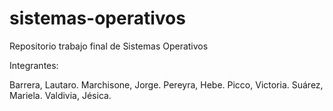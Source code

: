 # sistemas-operativos
Repositorio trabajo final de Sistemas Operativos

Integrantes: 

Barrera, Lautaro.
Marchisone, Jorge. 
Pereyra, Hebe. 
Picco, Victoria.
Suárez, Mariela.
Valdivia, Jésica.